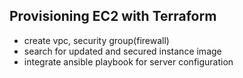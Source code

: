 ## Provisioning EC2 with Terraform
- create vpc, security group(firewall)
- search for updated and secured instance image
- integrate ansible playbook for server configuration
